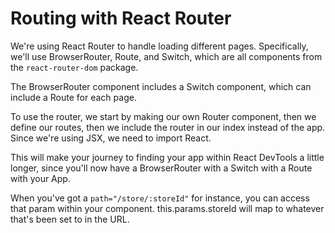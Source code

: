 # Routing with React Router

We're using React Router to handle loading different pages. Specifically, we'll use BrowserRouter, Route, and Switch, which are all components from the `react-router-dom` package.

The BrowserRouter component includes a Switch component, which can include a Route for each page.

To use the router, we start by making our own Router component, then we define our routes, then we include the router in our index instead of the app. Since we're using JSX, we need to import React.

This will make your journey to finding your app within React DevTools a little longer, since you'll now have a BrowserRouter with a Switch with a Route with your App.

When you've got a `path="/store/:storeId"` for instance, you can access that param within your component. this.params.storeId will map to whatever that's been set to in the URL.
